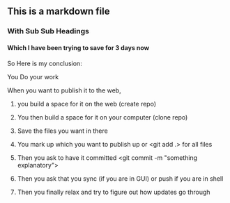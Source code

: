 ## This is a markdown file

### With Sub Sub Headings

#### Which I have been trying to save for 3 days now


So Here is my conclusion:

You Do your work

When you want to publish it to the web, 

1) you build a space for it on the web (create repo)

2) You then build a space for it on your computer (clone repo)

3) Save the files you want in there

4) You mark up which you want to publish up
	<git add> or <git add .> for all files
	
5) Then you ask to have it committed
	<git commit -m "something explanatory">
	
6) Then you ask that you sync (if you are in GUI) or push if you are in shell

7) Then you finally relax and try to figure out how updates go through
